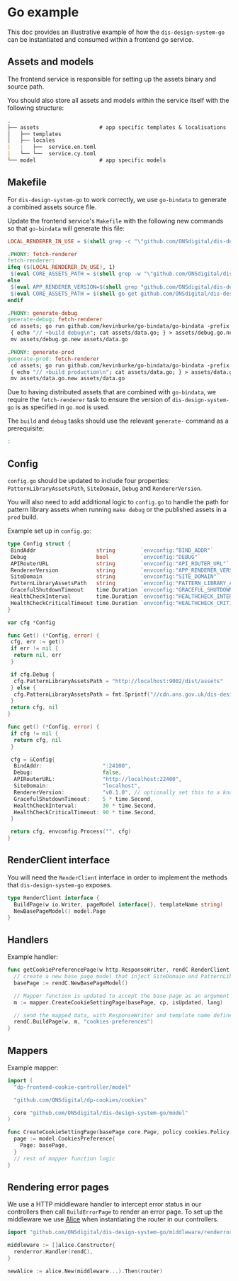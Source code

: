 # Go example

This doc provides an illustrative example of how the `dis-design-system-go` can be instantiated and consumed within a frontend go service.

## Assets and models

The frontend service is responsible for setting up the assets binary and source path.

You should also store all assets and models within the service itself with the following structure:

```md
.
├── assets                   # app specific templates & localisations 
│   ├── templates          
│   ├── locales  
|   |   ├──  service.en.toml
|   └── └──  service.cy.toml
└── model                    # app specific models
```

## Makefile

For `dis-design-system-go` to work correctly, we use `go-bindata` to generate a combined assets source file.

Update the frontend service's `Makefile` with the following new commands so that `go-bindata` will generate this file:

```Makefile
LOCAL_RENDERER_IN_USE = $(shell grep -c "\"github.com/ONSdigital/dis-design-system-go\" =" go.mod)

.PHONY: fetch-renderer
fetch-renderer:
ifeq ($(LOCAL_RENDERER_IN_USE), 1)
 $(eval CORE_ASSETS_PATH = $(shell grep -w "\"github.com/ONSdigital/dis-design-system-go\" =>" go.mod | awk -F '=> ' '{print $$2}' | tr -d '"'))
else
 $(eval APP_RENDERER_VERSION=$(shell grep "github.com/ONSdigital/dis-design-system-go" go.mod | cut -d ' ' -f2 ))
 $(eval CORE_ASSETS_PATH = $(shell go get github.com/ONSdigital/dis-design-system-go@$(APP_RENDERER_VERSION) && go list -f '{{.Dir}}' -m github.com/ONSdigital/dis-design-system-go))
endif

.PHONY: generate-debug
generate-debug: fetch-renderer
 cd assets; go run github.com/kevinburke/go-bindata/go-bindata -prefix $(CORE_ASSETS_PATH)/assets -debug -o data.go -pkg assets locales/... templates/... $(CORE_ASSETS_PATH)/assets/locales/... $(CORE_ASSETS_PATH)/assets/templates/...
 { echo "// +build debug\n"; cat assets/data.go; } > assets/debug.go.new
 mv assets/debug.go.new assets/data.go

.PHONY: generate-prod
generate-prod: fetch-renderer
 cd assets; go run github.com/kevinburke/go-bindata/go-bindata -prefix $(CORE_ASSETS_PATH)/assets -o data.go -pkg assets locales/... templates/... $(CORE_ASSETS_PATH)/assets/locales/... $(CORE_ASSETS_PATH)/assets/templates/...
 { echo "// +build production\n"; cat assets/data.go; } > assets/data.go.new
 mv assets/data.go.new assets/data.go
```

Due to having distributed assets that are combined with `go-bindata`, we require the `fetch-renderer` task to ensure the version of `dis-design-system-go` is as specified in `go.mod` is used.

The `build` and `debug` tasks should use the relevant `generate-` command as a prerequisite:

```sh
:
```

## Config

`config.go` should be updated to include four properties: `PatternLibraryAssetsPath`, `SiteDomain`, `Debug` and `RendererVersion`.

You will also need to add additional logic to `config.go` to handle the path for pattern library assets when running `make debug` or the published assets in a `prod` build.

Example set up in `config.go`:

```go
type Config struct {
 BindAddr                   string        `envconfig:"BIND_ADDR"`
 Debug                      bool          `envconfig:"DEBUG"`
 APIRouterURL               string        `envconfig:"API_ROUTER_URL"`
 RendererVersion            string        `envconfig:"APP_RENDERER_VERSION"`
 SiteDomain                 string        `envconfig:"SITE_DOMAIN"`
 PatternLibraryAssetsPath   string        `envconfig:"PATTERN_LIBRARY_ASSETS_PATH"`
 GracefulShutdownTimeout    time.Duration `envconfig:"GRACEFUL_SHUTDOWN_TIMEOUT"`
 HealthCheckInterval        time.Duration `envconfig:"HEALTHCHECK_INTERVAL"`
 HealthCheckCriticalTimeout time.Duration `envconfig:"HEALTHCHECK_CRITICAL_TIMEOUT"`
}

var cfg *Config

func Get() (*Config, error) {
 cfg, err := get()
 if err != nil {
  return nil, err
 }

 if cfg.Debug {
  cfg.PatternLibraryAssetsPath = "http://localhost:9002/dist/assets"
 } else {
  cfg.PatternLibraryAssetsPath = fmt.Sprintf("//cdn.ons.gov.uk/dis-design-system-go/%s", cfg.RendererVersion)
 }
 return cfg, nil
}

func get() (*Config, error) {
 if cfg != nil {
  return cfg, nil
 }

 cfg = &Config{
  BindAddr:                   ":24100",
  Debug:                      false,
  APIRouterURL:               "http://localhost:22400",
  SiteDomain:                 "localhost",
  RendererVersion:            "v0.1.0", // optionally set this to a known stable base
  GracefulShutdownTimeout:    5 * time.Second,
  HealthCheckInterval:        30 * time.Second,
  HealthCheckCriticalTimeout: 90 * time.Second,
 }

 return cfg, envconfig.Process("", cfg)
}
```

## RenderClient interface

You will need the `RenderClient` interface in order to implement the methods that `dis-design-system-go` exposes.

```go
type RenderClient interface {
  BuildPage(w io.Writer, pageModel interface{}, templateName string)
  NewBasePageModel() model.Page
}
```

## Handlers

Example handler:

```go
func getCookiePreferencePage(w http.ResponseWriter, rendC RenderClient, cp cookies.Policy, isUpdated bool, lang string) {
  // create a new base page model that inject SiteDomain and PatternLibraryAssetsPath into the page struct
  basePage := rendC.NewBasePageModel()

  // Mapper function is updated to accept the base page as an argument
  m := mapper.CreateCookieSettingPage(basePage, cp, isUpdated, lang)

  // send the mapped data, with ResponseWriter and template name defined by the actual template file name (e.g. cookies-preferences.tmpl) to the render lib
  rendC.BuildPage(w, m, "cookies-preferences")
}
```

## Mappers

Example mapper:

```go
import (
  "dp-frontend-cookie-controller/model"

  "github.com/ONSdigital/dp-cookies/cookies"

  core "github.com/ONSdigital/dis-design-system-go/model"
)

func CreateCookieSettingPage(basePage core.Page, policy cookies.Policy, isUpdated bool, lang string) model.CookiesPreference {
  page := model.CookiesPreference{
    Page: basePage,
  }
  // rest of mapper function logic
}
```

## Rendering error pages

We use a HTTP middleware handler to intercept error status in our controllers then call `BuildErrorPage` to render an error page. To set up the middleware we use [Alice](https://github.com/justinas/alice) when instantiating the router in our controllers.

```go
import "github.com/ONSdigital/dis-design-system-go/middleware/renderror"

middleware := []alice.Constructor{
  renderror.Handler(rendC),
}

newAlice := alice.New(middleware...).Then(router)
```
